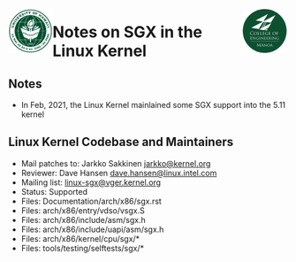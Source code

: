 <img src="https://github.com/Trusted-Execution/.github/blob/main/profile/UHMLogo.png"
     alt="CoE Logo" align="left" height="80" />
<img src="https://github.com/Trusted-Execution/.github/blob/main/profile/CollegeOfEngineering.png"
     alt="CoE Logo" align="right" width="80" />
# Notes on SGX in the Linux Kernel 

## Notes
- In Feb, 2021, the Linux Kernel mainlained some SGX support into the 5.11 kernel

## Linux Kernel Codebase and Maintainers
- Mail patches to: Jarkko Sakkinen <jarkko@kernel.org>
- Reviewer:        Dave Hansen <dave.hansen@linux.intel.com>
- Mailing list:    linux-sgx@vger.kernel.org
- Status:          Supported
- Files:           Documentation/arch/x86/sgx.rst
- Files:           arch/x86/entry/vdso/vsgx.S
- Files:           arch/x86/include/asm/sgx.h
- Files:           arch/x86/include/uapi/asm/sgx.h
- Files:           arch/x86/kernel/cpu/sgx/*
- Files:           tools/testing/selftests/sgx/*
